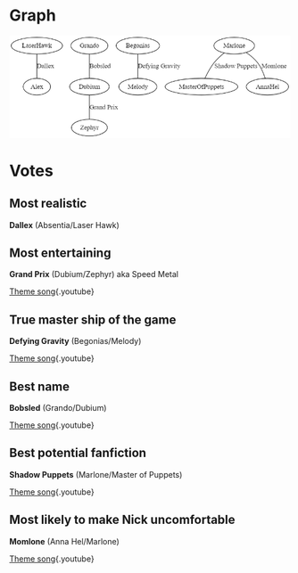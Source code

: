 <!-- TITLE: Ships -->
<!-- SUBTITLE: Let the love flow -->

# Graph
![Ships](/uploads/sycamour-other/ships.png "Ships")
# Votes
## Most realistic
**Dallex** (Absentia/Laser Hawk)

## Most entertaining
**Grand Prix** (Dubium/Zephyr) aka Speed Metal

[Theme song](https://www.youtube.com/watch?v=Y4QbJRAWvRU){.youtube}

## True master ship of the game
**Defying Gravity** (Begonias/Melody)

[Theme song](https://www.youtube.com/watch?v=Yf9Bt5WFZKs){.youtube}

## Best name
**Bobsled** (Grando/Dubium)

[Theme song](https://www.youtube.com/watch?v=swnle389UKM){.youtube}

## Best potential fanfiction
**Shadow Puppets** (Marlone/Master of Puppets)

[Theme song](https://www.youtube.com/watch?v=P_SlAzsXa7E){.youtube}

## Most likely to make Nick uncomfortable
**Momlone** (Anna Hel/Marlone)

[Theme song](https://www.youtube.com/watch?v=YtKqUptJ5Fc){.youtube}
